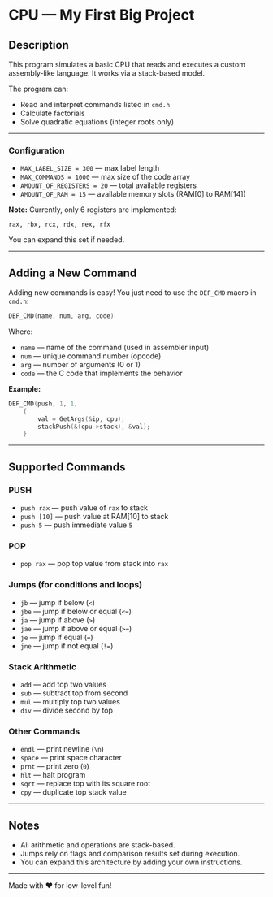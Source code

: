 # CPU — My First Big Project

## Description
This program simulates a basic CPU that reads and executes a custom assembly-like language. It works via a stack-based model.

The program can:
- Read and interpret commands listed in `cmd.h`
- Calculate factorials
- Solve quadratic equations (integer roots only)

---

###  Configuration
- `MAX_LABEL_SIZE = 300` — max label length
- `MAX_COMMANDS = 1000` — max size of the code array
- `AMOUNT_OF_REGISTERS = 20` — total available registers
- `AMOUNT_OF_RAM = 15` — available memory slots (RAM[0] to RAM[14])

**Note:** Currently, only 6 registers are implemented:
```
rax, rbx, rcx, rdx, rex, rfx
```
You can expand this set if needed.

---

## Adding a New Command
Adding new commands is easy! You just need to use the `DEF_CMD` macro in `cmd.h`:

```c
DEF_CMD(name, num, arg, code)
```
Where:
- `name` — name of the command (used in assembler input)
- `num` — unique command number (opcode)
- `arg` — number of arguments (0 or 1)
- `code` — the C code that implements the behavior

 **Example:**
```c
DEF_CMD(push, 1, 1,
    {
        val = GetArgs(&ip, cpu);
        stackPush(&(cpu->stack), &val);
    }
```

---

## Supported Commands

### PUSH
- `push rax` — push value of `rax` to stack
- `push [10]` — push value at RAM[10] to stack
- `push 5` — push immediate value `5`

### POP
- `pop rax` — pop top value from stack into `rax`

### Jumps (for conditions and loops)
- `jb` — jump if below (`<`)
- `jbe` — jump if below or equal (`<=`)
- `ja` — jump if above (`>`)
- `jae` — jump if above or equal (`>=`)
- `je` — jump if equal (`=`)
- `jne` — jump if not equal (`!=`)

### Stack Arithmetic
- `add` — add top two values
- `sub` — subtract top from second
- `mul` — multiply top two values
- `div` — divide second by top

### Other Commands
- `endl` — print newline (`\n`)
- `space` — print space character
- `prnt` — print zero (`0`)
- `hlt` — halt program
- `sqrt` — replace top with its square root
- `cpy` — duplicate top stack value

---

## Notes
- All arithmetic and operations are stack-based.
- Jumps rely on flags and comparison results set during execution.
- You can expand this architecture by adding your own instructions.

---

Made with ❤️ for low-level fun!


